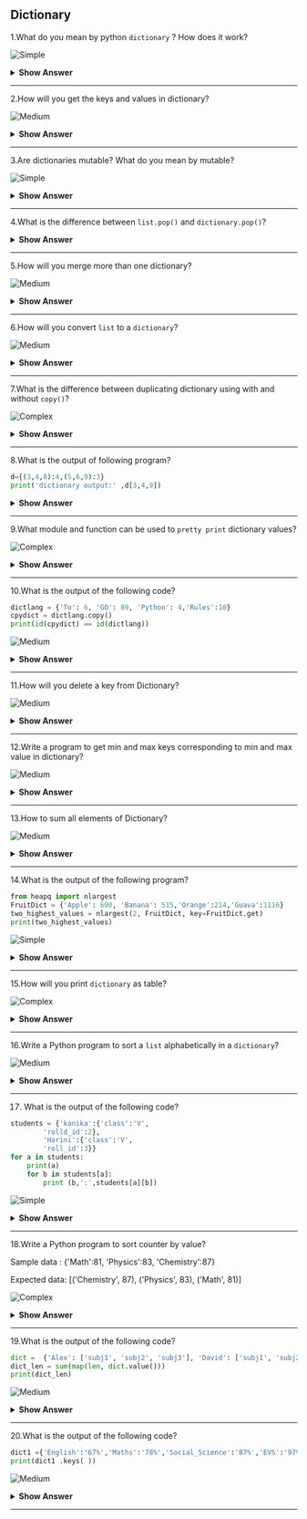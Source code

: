 ## Dictionary

1.What do you mean by python `dictionary` ? How does it work?

![Simple](https://github.com/revaturelabs/interviewquestions/blob/dev/ComplexityTags/simple%20(2).svg)

<details><summary> <b>Show Answer</b> </summary>
  <blockquote>
  
- Python `dictionary` objects are data types that are enclosed in curly braces '{}' and have key value pairs and each pair is seperated by a `comma(,)`.  
    
- Dictionary is mapped, since it has key and value pair. A meaningful key can save a lot of trouble for coders, like using an address key to save all the addresses, an id key for all id’s and so on.
  
**Example**:
  
```python  
user_info = {'name': 'Naveen', 'education': 'B.Tech', 'age': 23}
print("Variable user_info is a {}.".format(type(user_info)))
print(user_info)
print(user_info['name'])
```
  
**Output**:
  
 Variable user_info is a <class 'dict'>.
 
 {'name': 'Naveen', 'education': 'B.Tech', 'age': 23}
  
 Naveen

 </blockquote>
    </details>    

---
  
2.How will you get the keys and values in dictionary?
  
![Medium](https://github.com/revaturelabs/interviewquestions/blob/dev/ComplexityTags/Medium%20(2).svg)
  
<details><summary> <b>Show Answer</b> </summary>
  
> In `dictionary`, `keys()` method will provide all list of the keys in `dictionary`.
  
**Example**:

```python  
user_info = {'name': 'Naveen', 'education': 'B.Tech', 'age': 23}
print(user_info.keys())
```
  
**Output**:
  
```dict_keys(['name','education','age'])```

- In dictionary, `values()` method will provide all list of the keys in dictionary.
  
**Example**:
  
```python  
user_info = {'name': 'Naveen', 'education': 'B.Tech', 'age': 23}
print(user_info.values())
```
  
**Output**:
  
```dict_values(['Naveen', 'B.Tech', 23])```

- In Dictionary, using `items()` method returns the list consisting of key and value pair.
  
**Example**:
  
```python  
user_info = {'name': 'Naveen', 'education': 'B.Tech', 'age': 23}
print(user_info.items())
```
  
**Output**:
  
```dict_items([('name', 'Naveen'), ('education', 'B.Tech'), ('age', 23)])```
  
  </blockquote>
  </details>
  
---
  
3.Are dictionaries mutable? What do you mean by mutable?

![Simple](https://github.com/revaturelabs/interviewquestions/blob/dev/ComplexityTags/simple%20(2).svg)
  
<details><summary> <b>Show Answer</b> </summary>

> `Yes`,the python dictionary is a mutable object.  
    
> Mutable means we can `change,add or remove` key-value pairs after assigning.  
  
**Example**:
  
```python
student_info = dict({'id': 12,'nationality': 'China','data_enrolled': 2015,'gender': 'Male'})
print("Student info original: ", student_info)
student_info['gender'] = 'Female'
print("Student info after corrections: ", student_info)
```
  
**Output**:
```  
Original Student info:  {'id': 12, 'nationality': 'China', 'data_enrolled': 2015, 'gender': 'Male'}
  
Student info after corrections:  {'id': 12, 'nationality': 'China', 'data_enrolled': 2015, 'gender': 'Female'}
```  
  
</details>

---

4.What is the difference between `list.pop()` and `dictionary.pop()`?
  
<details><summary> <b>Show Answer</b> </summary>
  
> The `pop()` method is the last item in the list. However, the `pop()` method in the dictionary can remove a specified item. The `dict.popitem()` would be the equivalent of `list.pop()`. 
  
**Example**:
  
 ```python
recurrence_dict = {'current_location': 'Usa','job': 'sofware engineer','older_location': 'Canada'}
print("Before popping: ", recurrence_dict)
recurrence_dict.popitem()
print("After popping: ", recurrence_dict)
```
  
**Output**:
``` 
Before popping:  {'current_location': 'Bangaluru', 'job': 'sofware engineer', 'older_location': 'Chennai'}
  
After popping:  {'current_location': 'Bangaluru', 'job': 'sofware engineer'}
``` 
</details>

---

5.How will you merge more than one dictionary?

![Medium](https://github.com/revaturelabs/interviewquestions/blob/dev/ComplexityTags/Medium%20(2).svg)
  
<details><summary> <b>Show Answer</b> </summary>
  
> In python, dictionary can be merged as {**dict_1, **dict_2, …,**dict_n}. In python 3.9, it can be merged using `|` operator.
  
**Example**:
  
```python
dict_1 = {'name': 'Harini', 'age': 27, 'location': 'kerala'}
dict_2 = {'job': 'software engineer'}
# Merge dict using ** argument
dict_merged_1 = {**dict_1, **dict_2}
print("using ** argument :",dict_merged_1)
# Python 3.9 has new feature merge "|" operator
dict_merged_2 = dict_1 | dict_2
print("using | operator :",dict_merged_2)
```
  
**Output**:
```  
using ** argument : {'name': 'Harini', 'age': 27, 'location': 'kerala', 'job': 'software engineer'}
  
using | operator : {'name': 'Harini', 'age': 27, 'location': 'kerala', 'job': 'software engineer'}
```
  </details>
 
---

6.How will you convert `list` to a `dictionary`?

![Medium](https://github.com/revaturelabs/interviewquestions/blob/dev/ComplexityTags/Medium%20(2).svg)

<details><summary> <b>Show Answer</b> </summary>
  
> In python, dictionary has key and value pair but the list does not. So, some cases of converting lists into dictionaries are,  
    
i) For loop and Zip with two lists  
    
**Example**:

```python  
## List to dictionary
pets= ['dog','cat','guinea pig', 'parrot']
# Adding two list using zip and for loops
numbers =  [2,4,10,2]
pet_number_dict={}
for animal,num in zip(pets,numbers):
    pet_number_dict[animal]= num
print(pet_number_dict)
```
  
**Output**:
  
> {'dog': 2, 'cat': 4, 'guinea pig': 10, 'parrot': 2}  
  
ii) Zip, Comprehension with two lists    
    
**Example**:
  
```python
## List to dictionary
pets= ['dog','cat','guinea pig', 'parrot']
# Add different values  using zip  and comprehension
pet_number_dict_2 = {animal:num for animal,num in zip(pets,numbers)}
print(pet_number_dict_2)
```
  
**Output**:
  
> {'dog': 2, 'cat': 4, 'guinea pig': 10, 'parrot': 2}

  </details>

---

7.What is the difference between duplicating dictionary using with and without `copy()`?

![Complex](https://github.com/revaturelabs/interviewquestions/blob/dev/ComplexityTags/Complex%20(2).svg)

<details><summary> <b>Show Answer</b> </summary>
  
> It means `dict_2 = dict_1 vs. dict_2 = dict_1.copy()`. When you are duplicating a dictionary object without a `copy()` method, you are not creating a new dictionary but pointing to the same dictionary object. So, when you make changes in the duplicate list, it changes the original as well.
  
**Example**:

```python  
list = {
'eggs': '1 karton',
'banana': '1 kg',
'milk': '1 ltr',
'sugar': '1 kg'
}
print("Original List before {}".format(list))
list_2 = list
list_2['salt'] = '1 kg'
print("Original List after duplication {}".format(list))
print("Are the memory address of two dicts same? {}".format(id(list) == id(list_2)))
```
  
**Output**:
 
> Before Original List {'eggs': '1 karton', 'banana': '1 kg', 'milk': '1 ltr', 'sugar': '1 kg'}
  
> Original List after duplication {'eggs': '1 karton', 'banana': '1 kg', 'milk': '1 ltr', 'sugar': '1 kg', 'salt': '1 kg'}
  
> Are the memory address of two dicts same? True
  
- Now, we can do with `copy()` method.

```python
to_buy_list = {
    'eggs': '1 karton',
    'banana': '1 kg',
    'milk': '1 ltr',
    'sugar': '1 kg'
 
}
print("Original List before {}".format(to_buy_list))
to_buy_list_2 = to_buy_list.copy()
to_buy_list_2['salt'] = '1 kg'
print("Original List after duplication {}".format(to_buy_list))
print("Are the memory address of two dicts same? {}".format(
    id(to_buy_list) == id(to_buy_list_2)))
```
  
**Output**:
  
 Original List before {'eggs': '1 karton', 'banana': '1 kg', 'milk': '1 ltr', 'sugar': '1 kg'}
  
 Original List after duplication {'eggs': '1 karton', 'banana': '1 kg', 'milk': '1 ltr', 'sugar': '1 kg'}
  
 Are the memory address of two dicts same? False
  
</details>
  
---

8.What is the output of following program?
  
```python
d={(3,4,8):4,(5,6,9):3}
print('dictionary output:' ,d[3,4,9])
```
  
<details><summary> <b>Show Answer</b> </summary>
<blockquote>
  
print('dictionary output:',d[3,4,9])
  
KeyError: (3, 4,9)
  
<details><summary> <b>Explanation</b> </summary>
  
- It will throw a `key error` because, keys are not found in the dictionary.
  
  </details>
  </details>
  
--- 
  
9.What module and function can be used to `pretty print` dictionary values?
  
  ![Complex](https://github.com/revaturelabs/interviewquestions/blob/dev/ComplexityTags/Complex%20(2).svg)

<details><summary> <b>Show Answer</b> </summary>
  
> `pprint` is a python module that provides the capability to pretty print python data types.  
> First, declare an array of dictionaries. After, pretty print it using the function `pprint.pprint()`.  
  
**Example**:
  
```python  
import pprint
dictionary = [
  {'Name': 'John', 'Age': '23', 'Country': 'USA'},
  {'Name': 'Jose', 'Age': '44', 'Country': 'Spain'},
  {'Name': 'Anne', 'Age': '29', 'Country': 'UK'},
  {'Name': 'Lee', 'Age': '35', 'Country': 'Japan'}
]
pprint.pprint(dictionary)
```
  
**Output**:

```python
[{'Age': '23', 'Country': 'USA', 'Name': 'John'},
 {'Age': '44', 'Country': 'Spain', 'Name': 'Jose'},
 {'Age': '29', 'Country': 'UK', 'Name': 'Anne'},
 {'Age': '35', 'Country': 'Japan', 'Name': 'Lee'}]
```
  
 </details>
  
---
  
10.What is the output of the following code?
  
```python  
dictlang = {'To': 6, 'GO': 89, 'Python': 4,'Rules':10}
cpydict = dictlang.copy()
print(id(cpydict) == id(dictlang))
```
  
![Medium](https://github.com/revaturelabs/interviewquestions/blob/dev/ComplexityTags/Medium%20(2).svg)
  
<details><summary> <b>Show Answer</b> </summary>
  
**Output**:
  
> False

  </details>
  
---
  
11.How will you delete a key from Dictionary?
  
![Medium](https://github.com/revaturelabs/interviewquestions/blob/dev/ComplexityTags/Medium%20(2).svg)  

<details><summary> <b>Show Answer</b> </summary>
  
> In python, we can use `del` keyword to delete a key from dictionary.
  
**Example**:
  
```python  
fruitsDict = {'Apple': 100,'Orange': 200,'Banana': 400,'pomegranate':600}
if 'Apple' in fruitsDict: 
    del fruitsDict['Apple']
print('Dictionary after deleting key =',fruitsDict)
```
  
**Output**:
  
> Dictionary after deleting key = {'Orange': 200, 'Banana': 400, 'pomegranate': 600}

</details>
 
---
  
12.Write a program to get min and max keys corresponding to min and max value in dictionary?
  
  ![Medium](https://github.com/revaturelabs/interviewquestions/blob/dev/ComplexityTags/Medium%20(2).svg)

<details><summary> <b>Show Answer</b> </summary>
  
```python  
n = int(input("enter the number of values"))
FruitsDict = dict(input().split() for i in range(n))
print(FruitsDict)
print('min value key:',min(FruitsDict,key=FruitsDict.get))
print('max value key:',max(FruitsDict,key=FruitsDict.get))
```
  
**Output**: 
  
> max and min values depends upon the user values

  </details>

---
  
13.How to sum all elements of Dictionary?
  
  ![Medium](https://github.com/revaturelabs/interviewquestions/blob/dev/ComplexityTags/Medium%20(2).svg)

<details><summary> <b>Show Answer</b> </summary>
  
> In python, using `sum()` method, we can sum the dictionary elements.
  
**Example**:
  
```python  
Fruit = {'Apple': 100, 'banana': 5,'orange':45,'Guava':60}
print('sum of dict elements = ',sum(Fruit.values()))
```
  
**Output**:
  
> sum of dict elements = 210
  
  </details>

---
  
14.What is the output of the following program?

```python  
from heapq import nlargest
FruitDict = {'Apple': 600, 'Banana': 515,'Orange':214,'Guava':1116} 
two_highest_values = nlargest(2, FruitDict, key=FruitDict.get)
print(two_highest_values) 
```
  
![Simple](https://github.com/revaturelabs/interviewquestions/blob/dev/ComplexityTags/simple%20(2).svg)  
  
<details><summary> <b>Show Answer</b> </summary>
  
**Output**:
  
> ['Guava','Apple']
  
  </details>

---
  
15.How will you print `dictionary` as table?

![Complex](https://github.com/revaturelabs/interviewquestions/blob/dev/ComplexityTags/Complex%20(2).svg)  
  
<details><summary> <b>Show Answer</b> </summary>
  
```python  
Dict_tab = {'Students':['Rack','Jack','John'],'Fruit':['Apple','Banana','Orange'],'Subject':['Phy','Math','English']}
for row in zip(*([key] + (value) for key, value in sorted(Dict_tab.items()))):
    print(*row)
```
  
**Output**:
```  
Fruit Students Subject
  
Apple Rack Phy
  
Banana Jack Math
  
Orange John English
```
  </details>
 
---
  
16.Write a Python program to sort a `list` alphabetically in a `dictionary`?
  
![Medium](https://github.com/revaturelabs/interviewquestions/blob/dev/ComplexityTags/Medium%20(2).svg)

<details><summary> <b>Show Answer</b> </summary>
  
```python  
num = {'n1': [2, 3, 1], 'n2': [5, 1, 2], 'n3': [3, 2, 4]}
sorted_dict = {x: sorted(y) for x, y in num.items()}
print(sorted_dict)
```
  
**Output**:
  
> {'n1': [1, 2, 3], 'n2': [1, 2, 5], 'n3': [2, 3, 4]}
  
  </details>

---
  
17. What is the output of the following code?

```python
students = {'kanika':{'class':'V',
        'rolld_id':2},
        'Harini':{'class':'V',
        'roll_id':3}}
for a in students:
    print(a)
    for b in students[a]:
        print (b,':',students[a][b])
```
  
![Simple](https://github.com/revaturelabs/interviewquestions/blob/dev/ComplexityTags/simple%20(2).svg)
  
<details><summary> <b>Show Answer</b> </summary>
  
``` 
kanika
  
class : V
  
rolld_id : 2
  
Harini
  
class : V
  
roll_id : 3
```
  </details>
  
---
18.Write a Python program to sort counter by value?
  
Sample data : {'Math':81, 'Physics':83, 'Chemistry':87}
  
Expected data: [('Chemistry', 87), ('Physics', 83), ('Math', 81)]
  
![Complex](https://github.com/revaturelabs/interviewquestions/blob/dev/ComplexityTags/Complex%20(2).svg)

<details><summary> <b>Show Answer</b> </summary>
  
```python  
from collections import Counter
x = Counter({'Math':81, 'Physics':83, 'Chemistry':87})
print(x.most_common())
```
  
**Output**:
  
> [('Chemistry', 87), ('Physics', 83), ('Math', 81)]

  </details>
 
---
  
19.What is the output of the following code?
  
```python  
dict =  {'Alex': ['subj1', 'subj2', 'subj3'], 'David': ['subj1', 'subj2']}
dict_len = sum(map(len, dict.value()))
print(dict_len)
```

![Medium](https://github.com/revaturelabs/interviewquestions/blob/dev/ComplexityTags/Medium%20(2).svg)  
  
<details><summary> <b>Show Answer</b> </summary>
  
**Output**:
  
> AttributeError: 'dict' object has no attribute 'value'
  
<details><summary> <b>Explanation</b> </summary>
  
 > The above code throws an attribute error. Because, attribute reference is missing.
  
  </details>

  </details>

---
  
20.What is the output of the following code?

```python  
dict1 ={'English':'67%','Maths':'78%','Social_Science':'87%','EVS':'97%'}
print(dict1 .keys( ))
```
  
![Medium](https://github.com/revaturelabs/interviewquestions/blob/dev/ComplexityTags/Medium%20(2).svg)  
  
<details><summary> <b>Show Answer</b> </summary>
  
**Output**:
  
> dict_keys(['English', 'Maths', 'Social_Science', 'EVS'])
  
 <details><summary> <b>Explanation</b> </summary>
   
> The above code prints keys, because in the above code we used `dict1.key()` method so that we get key values.
  
  </details>
  </details>
  
---
